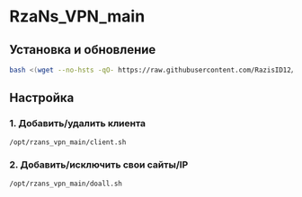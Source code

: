 # RzaNs_VPN_main

## Установка и обновление

```sh
bash <(wget --no-hsts -qO- https://raw.githubusercontent.com/RazisID12/RzaNs_VPN_main/main/setup.sh)
```

## Настройка

### 1. Добавить/удалить клиента

```sh
/opt/rzans_vpn_main/client.sh
```

### 2. Добавить/исключить свои сайты/IP

```sh
/opt/rzans_vpn_main/doall.sh
```
